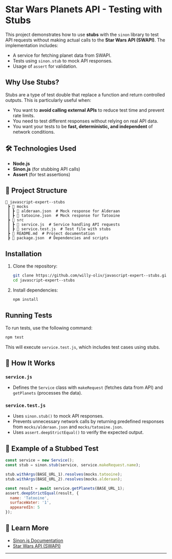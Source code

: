 # Star Wars Planets API - Testing with Stubs

This project demonstrates how to use **stubs** with the `sinon` library to test API requests without making actual calls to the **Star Wars API (SWAPI)**. The implementation includes:
- A service for fetching planet data from SWAPI.
- Tests using `sinon.stub` to mock API responses.
- Usage of `assert` for validation.

## Why Use Stubs?

Stubs are a type of test double that replace a function and return controlled outputs. This is particularly useful when:

- You want to **avoid calling external APIs** to reduce test time and prevent rate limits.
- You need to test different responses without relying on real API data.
- You want your tests to be **fast, deterministic, and independent** of network conditions.

## 🛠 Technologies Used
- **Node.js**
- **Sinon.js** (for stubbing API calls)
- **Assert** (for test assertions)

## 📁 Project Structure
```
📂 javascript-expert--stubs
 ┣ 📂 mocks
 ┃ ┣ 📝 alderaan.json  # Mock response for Alderaan
 ┃ ┣ 📝 tatooine.json  # Mock response for Tatooine
 ┣ 📂 src
 ┃ ┣ 📝 service.js  # Service handling API requests
 ┃ ┣ 📝 service.test.js  # Test file with stubs
 ┣ 📝 README.md  # Project documentation
 ┣ 📝 package.json  # Dependencies and scripts
```

## Installation

1. Clone the repository:
   ```sh
   git clone https://github.com/willy-oliv/javascript-expert--stubs.git
   cd javascript-expert--stubs
   ```

2. Install dependencies:
   ```sh
   npm install
   ```

## Running Tests

To run tests, use the following command:
```sh
npm test
```
This will execute `service.test.js`, which includes test cases using stubs.

## 📌 How It Works
### `service.js`
- Defines the `Service` class with `makeRequest` (fetches data from API) and `getPlanets` (processes the data).

### `service.test.js`
- Uses `sinon.stub()` to mock API responses.
- Prevents unnecessary network calls by returning predefined responses from `mocks/alderaan.json` and `mocks/tatooine.json`.
- Uses `assert.deepStrictEqual()` to verify the expected output.

## 📝 Example of a Stubbed Test
```javascript
const service = new Service();
const stub = sinon.stub(service, service.makeRequest.name);

stub.withArgs(BASE_URL_1).resolves(mocks.tatooine);
stub.withArgs(BASE_URL_2).resolves(mocks.alderaan);

const result = await service.getPlanets(BASE_URL_1);
assert.deepStrictEqual(result, {
  name: 'Tatooine',
  surfaceWater: '1',
  appearedIn: 5
});
```

## 📖 Learn More
- [Sinon.js Documentation](https://sinonjs.org/)
- [Star Wars API (SWAPI)](https://swapi.dev/)

---





